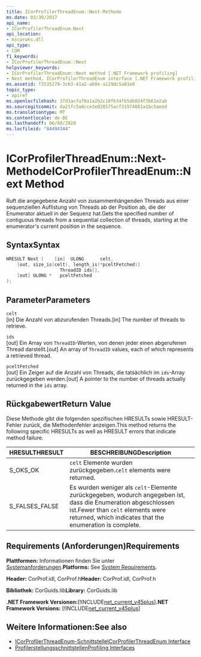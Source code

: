 ```yaml
---
title: ICorProfilerThreadEnum::Next-Methode
ms.date: 03/30/2017
api_name:
- ICorProfilerThreadEnum.Next
api_location:
- mscorwks.dll
api_type:
- COM
f1_keywords:
- ICorProfilerThreadEnum::Next
helpviewer_keywords:
- ICorProfilerThreadEnum::Next method [.NET Framework profiling]
- Next method, ICorProfilerThreadEnum interface [.NET Framework profiling]
ms.assetid: f3535279-3c63-41a2-ab0e-a129dc5a01e8
topic_type:
- apiref
ms.openlocfilehash: 37d1acfa70a1a2b2c18fb34fb5d6024f3b61e2ab
ms.sourcegitcommit: da21fc5a8cce1e028575acf31974681a1bc5aeed
ms.translationtype: MT
ms.contentlocale: de-DE
ms.lasthandoff: 06/08/2020
ms.locfileid: "84494344"
---
```

# <a name="icorprofilerthreadenumnext-method"></a><span data-ttu-id="b94b6-102">ICorProfilerThreadEnum::Next-Methode</span><span class="sxs-lookup"><span data-stu-id="b94b6-102">ICorProfilerThreadEnum::Next Method</span></span>
<span data-ttu-id="b94b6-103">Ruft die angegebene Anzahl von zusammenhängenden Threads aus einer sequenziellen Auflistung von Threads ab der Position ab, die der Enumerator aktuell in der Sequenz hat.</span><span class="sxs-lookup"><span data-stu-id="b94b6-103">Gets the specified number of contiguous threads from a sequential collection of threads, starting at the enumerator's current position in the sequence.</span></span>  
  
## <a name="syntax"></a><span data-ttu-id="b94b6-104">Syntax</span><span class="sxs-lookup"><span data-stu-id="b94b6-104">Syntax</span></span>  
  
```cpp  
HRESULT Next (    [in]  ULONG      celt,  
    [out, size_is(celt), length_is(*pceltFetched)]  
                    ThreadID ids[],  
    [out] ULONG *   pceltFetched  
);  
```  
  
## <a name="parameters"></a><span data-ttu-id="b94b6-105">Parameter</span><span class="sxs-lookup"><span data-stu-id="b94b6-105">Parameters</span></span>  
 `celt`  
 <span data-ttu-id="b94b6-106">[in] Die Anzahl von abzurufenden Threads.</span><span class="sxs-lookup"><span data-stu-id="b94b6-106">[in] The number of threads to retrieve.</span></span>  
  
 `ids`  
 <span data-ttu-id="b94b6-107">[out] Ein Array von `ThreadID`-Werten, von denen jeder einen abgerufenen Thread darstellt.</span><span class="sxs-lookup"><span data-stu-id="b94b6-107">[out] An array of `ThreadID` values, each of which represents a retrieved thread.</span></span>  
  
 `pceltFetched`  
 <span data-ttu-id="b94b6-108">[out] Ein Zeiger auf die Anzahl von Threads, die tatsächlich im `ids`-Array zurückgegeben werden.</span><span class="sxs-lookup"><span data-stu-id="b94b6-108">[out] A pointer to the number of threads actually returned in the `ids` array.</span></span>  
  
## <a name="return-value"></a><span data-ttu-id="b94b6-109">Rückgabewert</span><span class="sxs-lookup"><span data-stu-id="b94b6-109">Return Value</span></span>  
 <span data-ttu-id="b94b6-110">Diese Methode gibt die folgenden spezifischen HRESULTs sowie HRESULT-Fehler zurück, die Methodenfehler anzeigen.</span><span class="sxs-lookup"><span data-stu-id="b94b6-110">This method returns the following specific HRESULTs as well as HRESULT errors that indicate method failure.</span></span>  
  
|<span data-ttu-id="b94b6-111">HRESULT</span><span class="sxs-lookup"><span data-stu-id="b94b6-111">HRESULT</span></span>|<span data-ttu-id="b94b6-112">BESCHREIBUNG</span><span class="sxs-lookup"><span data-stu-id="b94b6-112">Description</span></span>|  
|-------------|-----------------|  
|<span data-ttu-id="b94b6-113">S_OK</span><span class="sxs-lookup"><span data-stu-id="b94b6-113">S_OK</span></span>|<span data-ttu-id="b94b6-114">`celt` Elemente wurden zurückgegeben.</span><span class="sxs-lookup"><span data-stu-id="b94b6-114">`celt` elements were returned.</span></span>|  
|<span data-ttu-id="b94b6-115">S_FALSE</span><span class="sxs-lookup"><span data-stu-id="b94b6-115">S_FALSE</span></span>|<span data-ttu-id="b94b6-116">Es wurden weniger als `celt`-Elemente zurückgegeben, wodurch angegeben ist, dass die Enumeration abgeschlossen ist.</span><span class="sxs-lookup"><span data-stu-id="b94b6-116">Fewer than `celt` elements were returned, which indicates that the enumeration is complete.</span></span>|  
  
## <a name="requirements"></a><span data-ttu-id="b94b6-117">Requirements (Anforderungen)</span><span class="sxs-lookup"><span data-stu-id="b94b6-117">Requirements</span></span>  
 <span data-ttu-id="b94b6-118">**Plattformen:** Informationen finden Sie unter [Systemanforderungen](../../get-started/system-requirements.md).</span><span class="sxs-lookup"><span data-stu-id="b94b6-118">**Platforms:** See [System Requirements](../../get-started/system-requirements.md).</span></span>  
  
 <span data-ttu-id="b94b6-119">**Header:** CorProf.idl, CorProf.h</span><span class="sxs-lookup"><span data-stu-id="b94b6-119">**Header:** CorProf.idl, CorProf.h</span></span>  
  
 <span data-ttu-id="b94b6-120">**Bibliothek:** CorGuids.lib</span><span class="sxs-lookup"><span data-stu-id="b94b6-120">**Library:** CorGuids.lib</span></span>  
  
 <span data-ttu-id="b94b6-121">**.NET Framework Versionen:**[!INCLUDE[net_current_v45plus](../../../../includes/net-current-v45plus-md.md)]</span><span class="sxs-lookup"><span data-stu-id="b94b6-121">**.NET Framework Versions:** [!INCLUDE[net_current_v45plus](../../../../includes/net-current-v45plus-md.md)]</span></span>  
  
## <a name="see-also"></a><span data-ttu-id="b94b6-122">Weitere Informationen:</span><span class="sxs-lookup"><span data-stu-id="b94b6-122">See also</span></span>

- [<span data-ttu-id="b94b6-123">ICorProfilerThreadEnum-Schnittstelle</span><span class="sxs-lookup"><span data-stu-id="b94b6-123">ICorProfilerThreadEnum Interface</span></span>](icorprofilerthreadenum-interface.md)
- [<span data-ttu-id="b94b6-124">Profilerstellungsschnittstellen</span><span class="sxs-lookup"><span data-stu-id="b94b6-124">Profiling Interfaces</span></span>](profiling-interfaces.md)
